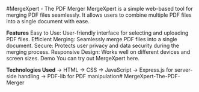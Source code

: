 ﻿#MergeXpert - The PDF Merger
MergeXpert is a simple web-based tool for merging PDF files seamlessly. It allows users to combine multiple PDF files into a single document with ease.

**Features**
Easy to Use: User-friendly interface for selecting and uploading PDF files.
Efficient Merging: Seamlessly merge PDF files into a single document.
Secure: Protects user privacy and data security during the merging process.
Responsive Design: Works well on different devices and screen sizes.
Demo
You can try out MergeXpert here.

**Technologies Used**
-> HTML
-> CSS
-> JavaScript
-> Express.js for server-side handling
-> PDF-lib for PDF manipulation# MergeXpert-The-PDF-Merger
